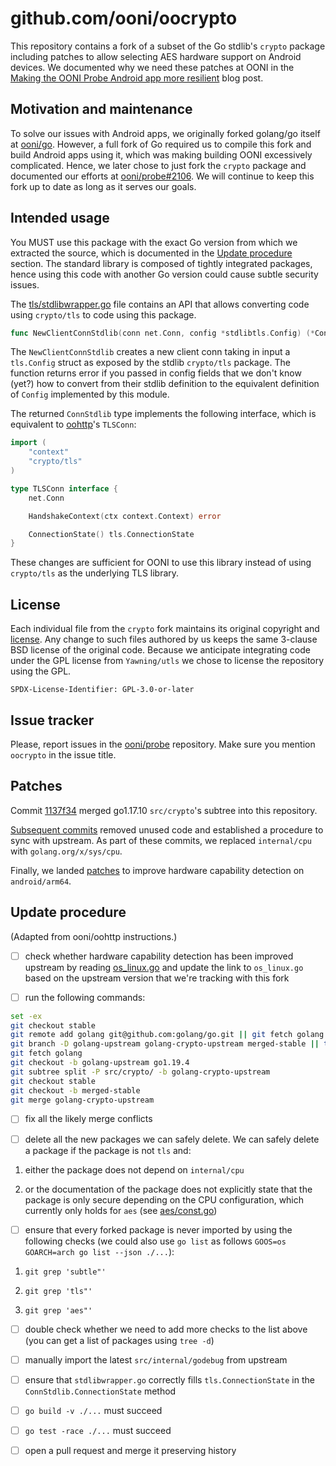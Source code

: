 # github.com/ooni/oocrypto

This repository contains a fork of a subset of the Go stdlib's `crypto`
package including patches to allow selecting AES hardware support
on Android devices. We documented why we need these patches at OONI in
the [Making the OONI Probe Android app more resilient](
https://ooni.org/post/making-ooni-probe-android-more-resilient/) blog post.

## Motivation and maintenance

To solve our issues with Android apps, we originally forked golang/go
itself at [ooni/go](https://github.com/ooni/go). However, a full fork of
Go required us to compile this fork and build Android apps using it,
which was making building OONI excessively complicated. Hence, we later
chose to just fork the `crypto` package and documented our efforts at
[ooni/probe#2106](https://github.com/ooni/probe/issues/2106). We
will continue to keep this fork up to date as long as it serves our goals.

## Intended usage

You MUST use this package with the exact Go version from which we extracted
the source, which is documented in the [Update procedure](#update-procedure) section. The
standard library is composed of tightly integrated packages, hence
using this code with another Go version could cause subtle security issues.

The [tls/stdlibwrapper.go](tls/stdlibwrapper.go) file contains an API that allows
converting code using `crypto/tls` to code using this package.

```Go
func NewClientConnStdlib(conn net.Conn, config *stdlibtls.Config) (*ConnStdlib, error)
```

The `NewClientConnStdlib` creates a new client conn taking in input a
`tls.Config` struct as exposed by the stdlib `crypto/tls` package. The
function returns error if you passed in config fields that we don't
know (yet?) how to convert from their stdlib definition to the equivalent
definition of `Config` implemented by this module.

The returned `ConnStdlib` type implements the following interface, which
is equivalent to [oohttp](https://github.com/ooni/oohttp)'s `TLSConn`:

```Go
import (
    "context"
    "crypto/tls"
)

type TLSConn interface {
    net.Conn

    HandshakeContext(ctx context.Context) error

    ConnectionState() tls.ConnectionState
}
```

These changes are sufficient for OONI to use this library instead
of using `crypto/tls` as the underlying TLS library.

## License

Each individual file from the `crypto` fork maintains its original
copyright and [license](https://github.com/golang/go/blob/master/LICENSE). Any
change to such files authored by us keeps the same 3-clause BSD license of
the original code. Because we anticipate integrating code under the GPL license
from `Yawning/utls` we chose to license the repository using the GPL.

```
SPDX-License-Identifier: GPL-3.0-or-later
```

## Issue tracker

Please, report issues in the [ooni/probe](https://github.com/ooni/probe)
repository. Make sure you mention `oocrypto` in the issue title.

## Patches

Commit [1137f34](https://github.com/ooni/oocrypto/commit/1137f34fc78f7b5165a37f290e0b1c5e2fb074ac)
merged go1.17.10 `src/crypto`'s subtree into this repository.

[Subsequent commits](https://github.com/ooni/oocrypto/compare/1137f34fc78f7b5165a37f290e0b1c5e2fb074ac...f09fe46bcb80d2e747b0c0ea9a2835e70710690c)
removed unused code and established a procedure to sync with upstream. As part
of these commits, we replaced `internal/cpu` with `golang.org/x/sys/cpu`.

Finally, we landed [patches](https://github.com/ooni/oocrypto/compare/f09fe46bcb80d2e747b0c0ea9a2835e70710690c...4dff9e0864cd49113a36ac8112cf887cbe215d54)
to improve hardware capability detection on `android/arm64`.

## Update procedure

(Adapted from ooni/oohttp instructions.)

- [ ] check whether hardware capability detection has been improved upstream
by reading [os_linux.go](https://github.com/golang/go/blob/go1.18.5/src/runtime/os_linux.go#L238)
and update the link to `os_linux.go` based on the upstream version that
we're tracking with this fork

- [ ] run the following commands:

```bash
set -ex
git checkout stable
git remote add golang git@github.com:golang/go.git || git fetch golang
git branch -D golang-upstream golang-crypto-upstream merged-stable || true
git fetch golang
git checkout -b golang-upstream go1.19.4
git subtree split -P src/crypto/ -b golang-crypto-upstream
git checkout stable
git checkout -b merged-stable
git merge golang-crypto-upstream
```

- [ ] fix all the likely merge conflicts

- [ ] delete all the new packages we can safely delete. We can safely
delete a package if the package is not `tls` and:

1. either the package does not depend on `internal/cpu`

2. or the documentation of the package does not explicitly state that
the package is only secure depending on the CPU configuration, which
currently only holds for `aes` (see [aes/const.go](aes/const.go))

- [ ] ensure that every forked package is never imported by using
the following checks (we could also use `go list` as follows
`GOOS=os GOARCH=arch go list --json ./...`):

1. `git grep 'subtle"'`

2. `git grep 'tls"'`

3. `git grep 'aes"'`

- [ ] double check whether we need to add more checks to the list above (you
can get a list of packages using `tree -d`)

- [ ] manually import the latest `src/internal/godebug` from upstream

- [ ] ensure that `stdlibwrapper.go` correctly fills `tls.ConnectionState`
in the `ConnStdlib.ConnectionState` method

- [ ] `go build -v ./...` must succeed

- [ ] `go test -race ./...` must succeed

- [ ] open a pull request and merge it preserving history

